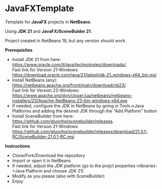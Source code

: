 # JavaFXTemplate
 Template for **JavaFX** projects in **NetBeans**.
 
 Using **JDK 21** and **JavaFX/SceneBulder 21**.
 
 Project created in NetBeans 19, but any version should work.

 **Prerequisites**
 - Install JDK 21 from here: https://www.oracle.com/it/java/technologies/downloads/.  
Fast link for Version 21-Windows: https://download.oracle.com/java/21/latest/jdk-21_windows-x64_bin.msi
 - Install NetBeans (any): https://netbeans.apache.org/front/main/download/nb23/.  
Fast link for Version 23-Windows: https://www.apache.org/dyn/closer.lua/netbeans/netbeans-installers/23/Apache-NetBeans-23-bin-windows-x64.exe
 - If needed, configure the JDK in NetBeans by going in Tools->Java Platforms and adding the desired JDK through the "Add Platform" button
 - Install SceneBuilder from here: https://github.com/gluonhq/scenebuilder/releases.  
Fast link for Version 21-Windows: https://github.com/gluonhq/scenebuilder/releases/download/21.0.1-RC/SceneBuilder-21.0.1-RC.msi

**Instructions**
- Clone/Fork/Download the repository
- Import or open it in NetBeans
- If needed, adjust the JDK platform (go to the projct properties->libraries->Java Platform and choose JDK 21)
- Modify as you please (also with SceneBuilder)
- Enjoy
